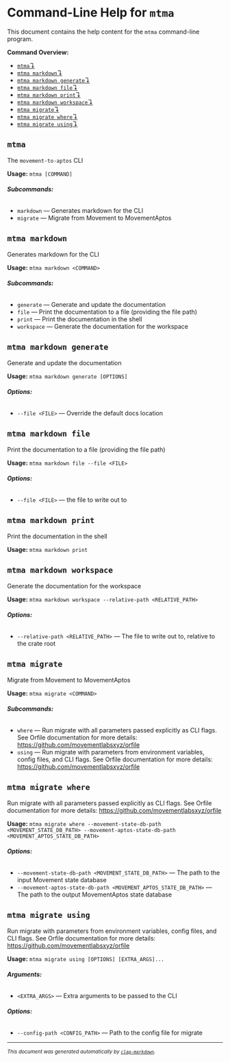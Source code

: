 # Command-Line Help for `mtma`

This document contains the help content for the `mtma` command-line program.

**Command Overview:**

* [`mtma`↴](#mtma)
* [`mtma markdown`↴](#mtma-markdown)
* [`mtma markdown generate`↴](#mtma-markdown-generate)
* [`mtma markdown file`↴](#mtma-markdown-file)
* [`mtma markdown print`↴](#mtma-markdown-print)
* [`mtma markdown workspace`↴](#mtma-markdown-workspace)
* [`mtma migrate`↴](#mtma-migrate)
* [`mtma migrate where`↴](#mtma-migrate-where)
* [`mtma migrate using`↴](#mtma-migrate-using)

## `mtma`

The `movement-to-aptos` CLI

**Usage:** `mtma [COMMAND]`

###### **Subcommands:**

* `markdown` — Generates markdown for the CLI
* `migrate` — Migrate from Movement to MovementAptos



## `mtma markdown`

Generates markdown for the CLI

**Usage:** `mtma markdown <COMMAND>`

###### **Subcommands:**

* `generate` — Generate and update the documentation
* `file` — Print the documentation to a file (providing the file path)
* `print` — Print the documentation in the shell
* `workspace` — Generate the documentation for the workspace



## `mtma markdown generate`

Generate and update the documentation

**Usage:** `mtma markdown generate [OPTIONS]`

###### **Options:**

* `--file <FILE>` — Override the default docs location



## `mtma markdown file`

Print the documentation to a file (providing the file path)

**Usage:** `mtma markdown file --file <FILE>`

###### **Options:**

* `--file <FILE>` — the file to write out to



## `mtma markdown print`

Print the documentation in the shell

**Usage:** `mtma markdown print`



## `mtma markdown workspace`

Generate the documentation for the workspace

**Usage:** `mtma markdown workspace --relative-path <RELATIVE_PATH>`

###### **Options:**

* `--relative-path <RELATIVE_PATH>` — The file to write out to, relative to the crate root



## `mtma migrate`

Migrate from Movement to MovementAptos

**Usage:** `mtma migrate <COMMAND>`

###### **Subcommands:**

* `where` — Run migrate with all parameters passed explicitly as CLI flags. See Orfile documentation for more details: <https://github.com/movementlabsxyz/orfile>
* `using` — Run migrate with parameters from environment variables, config files, and CLI flags. See Orfile documentation for more details: <https://github.com/movementlabsxyz/orfile>



## `mtma migrate where`

Run migrate with all parameters passed explicitly as CLI flags. See Orfile documentation for more details: <https://github.com/movementlabsxyz/orfile>

**Usage:** `mtma migrate where --movement-state-db-path <MOVEMENT_STATE_DB_PATH> --movement-aptos-state-db-path <MOVEMENT_APTOS_STATE_DB_PATH>`

###### **Options:**

* `--movement-state-db-path <MOVEMENT_STATE_DB_PATH>` — The path to the input Movement state database
* `--movement-aptos-state-db-path <MOVEMENT_APTOS_STATE_DB_PATH>` — The path to the output MovementAptos state database



## `mtma migrate using`

Run migrate with parameters from environment variables, config files, and CLI flags. See Orfile documentation for more details: <https://github.com/movementlabsxyz/orfile>

**Usage:** `mtma migrate using [OPTIONS] [EXTRA_ARGS]...`

###### **Arguments:**

* `<EXTRA_ARGS>` — Extra arguments to be passed to the CLI

###### **Options:**

* `--config-path <CONFIG_PATH>` — Path to the config file for migrate



<hr/>

<small><i>
    This document was generated automatically by
    <a href="https://crates.io/crates/clap-markdown"><code>clap-markdown</code></a>.
</i></small>
